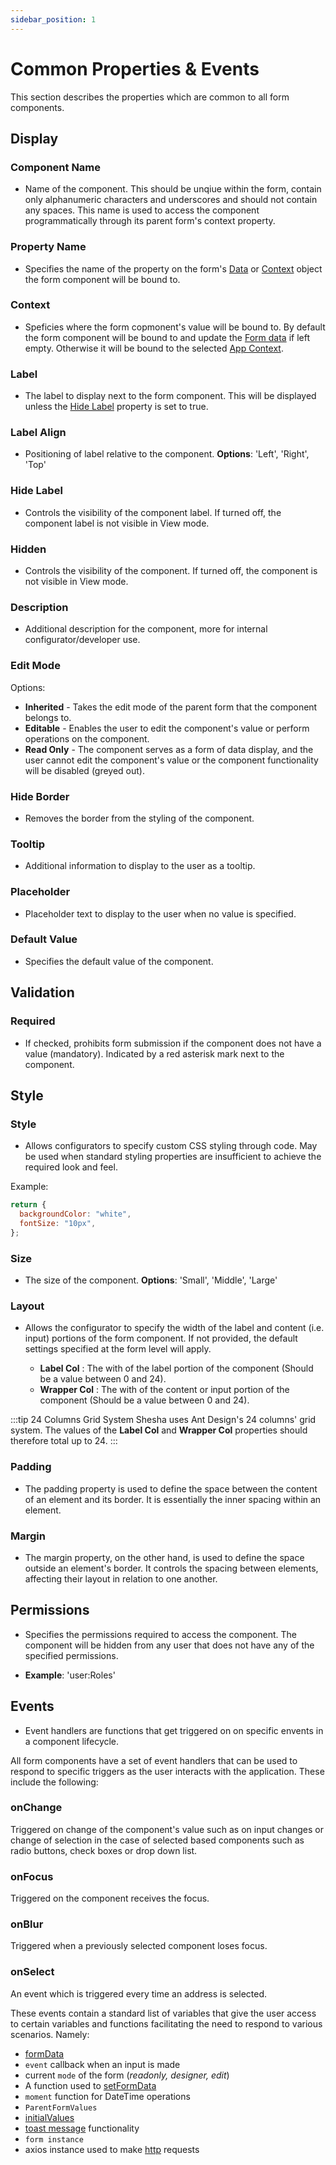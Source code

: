 ```yaml
---
sidebar_position: 1
---
```


# Common Properties & Events

This section describes the properties which are common to all form components.

## Display

### Component Name

- Name of the component. This should be unqiue within the form, contain only alphanumeric characters and underscores and should not contain any spaces. This name is used to access the component programmatically through its parent form's context property.

### Property Name

- Specifies the name of the property on the form's [Data](/docs/front-end-basics/configured-views/client-side-scripting/shesha-objects/data) or [Context](/docs/front-end-basics/configured-views/client-side-scripting/shesha-objects/app-context) object the form component will be bound to.

### Context

- Speficies where the form copmonent's value will be bound to. By default the form component will be bound to and update the [Form data](/docs/front-end-basics/configured-views/client-side-scripting/shesha-objects/data) if left empty. Otherwise it will be bound to the selected [App Context](/docs/front-end-basics/configured-views/client-side-scripting/shesha-objects/app-context).

### Label

- The label to display next to the form component. This will be displayed unless the [Hide Label](#hide-label) property is set to true.

### Label Align

- Positioning of label relative to the component. **Options**: 'Left', 'Right', 'Top'

### Hide Label

- Controls the visibility of the component label. If turned off, the component label is not visible in View mode.

### Hidden

- Controls the visibility of the component. If turned off, the component is not visible in View mode.

### Description

- Additional description for the component, more for internal configurator/developer use.

### Edit Mode

Options:

- **Inherited** - Takes the edit mode of the parent form that the component belongs to.
- **Editable** - Enables the user to edit the component's value or perform operations on the component.
- **Read Only** - The component serves as a form of data display, and the user cannot edit the component's value or the component functionality will be disabled (greyed out).

### Hide Border

- Removes the border from the styling of the component.

### Tooltip

- Additional information to display to the user as a tooltip.

### Placeholder

- Placeholder text to display to the user when no value is specified.

### Default Value

- Specifies the default value of the component.

## Validation

### Required

- If checked, prohibits form submission if the component does not have a value (mandatory). Indicated by a red asterisk mark next to the component.

## Style

### Style

- Allows configurators to specify custom CSS styling through code. May be used when standard styling properties are insufficient to achieve the required look and feel.

Example:

```javascript
return {
  backgroundColor: "white",
  fontSize: "10px",
};
```

### Size

- The size of the component. **Options**: 'Small', 'Middle', 'Large'

### Layout

- Allows the configurator to specify the width of the label and content (i.e. input) portions of the form component.
  If not provided, the default settings specified at the form level will apply.

  - **Label Col** : The with of the label portion of the component (Should be a value between 0 and 24).
  - **Wrapper Col** : The with of the content or input portion of the component (Should be a value between 0 and 24).

:::tip 24 Columns Grid System
Shesha uses Ant Design's 24 columns' grid system. The values of the **Label Col** and **Wrapper Col** properties should therefore total up to 24.
:::

### Padding

- The padding property is used to define the space between the content of an element and its border. It is essentially the inner spacing within an element.

### Margin

- The margin property, on the other hand, is used to define the space outside an element's border. It controls the spacing between elements, affecting their layout in relation to one another.

## Permissions

- Specifies the permissions required to access the component. The component will be hidden from any user that does not have any of the specified permissions.

- **Example**: 'user:Roles'

## Events

- Event handlers are functions that get triggered on on specific envents in a component lifecycle.

All form components have a set of event handlers that can be used to respond to specific triggers as the user interacts with the application. These include the following:

### onChange

Triggered on change of the component's value such as on input changes or change of selection in the case of selected based components such as radio buttons, check boxes or drop down list.

### onFocus

Triggered on the component receives the focus.

### onBlur

Triggered when a previously selected component loses focus.

### onSelect

An event which is triggered every time an address is selected.

These events contain a standard list of variables that give the user access to certain variables and functions facilitating the need to respond to various scenarios. Namely:

- [formData](/docs/front-end-basics/configured-views/client-side-scripting/shesha-objects/data)
- `event` callback when an input is made
- current `mode` of the form (_readonly, designer, edit_)
- A function used to [setFormData](/docs/front-end-basics/configured-views/client-side-scripting/set-form-data)
- `moment` function for DateTime operations
- `ParentFormValues`
- [initialValues](/docs/front-end-basics/how-to-guides/initialize-dialog-from-parent)
- [toast message](/docs/front-end-basics/configured-views/client-side-scripting/basic-scripting#calling-an-api-using-the-get-method-to-retrieve-data-from-the-back-end) functionality
- `form instance`
- axios instance used to make [http](/docs/front-end-basics/configured-views/client-side-scripting/basic-scripting#calling-an-api-using-the-get-method-to-retrieve-data-from-the-back-end) requests
